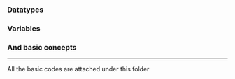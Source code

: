 <h3>Datatypes</h3>
<h3>Variables</h3>
<h3>And basic concepts</h3>
<hr>
<p>All the basic codes are attached under this folder</p>
